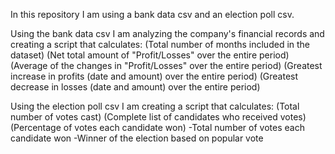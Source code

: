 In this repository I am using a bank data csv and an election poll csv.

Using the bank data csv I am analyzing the company's financial records and creating a script that calculates:
  (Total number of months included in the dataset)
  (Net total amount of "Profit/Losses" over the entire period)
  (Average of the changes in "Profit/Losses" over the entire period)
  (Greatest increase in profits (date and amount) over the entire period)
  (Greatest decrease in losses (date and amount) over the entire period)
  
Using the election poll csv I am creating a script that calculates:
  (Total number of votes cast)
  (Complete list of candidates who received votes)
  (Percentage of votes each candidate won)
  -Total number of votes each candidate won
  -Winner of the election based on popular vote
